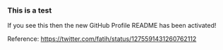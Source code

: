 ### This is a test

If you see this then the new GitHub Profile README has been activated!

Reference: https://twitter.com/fatih/status/1275591431260762112
